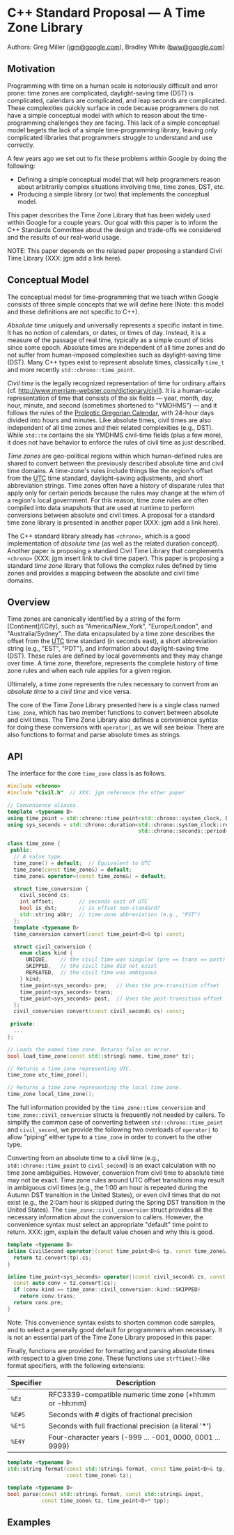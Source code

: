 # C++ Standard Proposal &mdash; A Time Zone Library

Authors: Greg Miller (jgm@google.com), Bradley White (bww@google.com)

## Motivation

Programming with time on a human scale is notoriously difficult and error prone:
time zones are complicated, daylight-saving time (DST) is complicated, calendars
are complicated, and leap seconds are complicated. These complexities quickly
surface in code because programmers do not have a simple conceptual model with
which to reason about the time-programming challenges they are facing. This lack
of a simple conceptual model begets the lack of a simple time-programming
library, leaving only complicated libraries that programmers struggle to
understand and use correctly.

A few years ago we set out to fix these problems within Google by doing the
following:

* Defining a simple conceptual model that will help programmers reason about
  arbitrarily complex situations involving time, time zones, DST, etc.
* Producing a simple library (or two) that implements the conceptual model.

This paper describes the Time Zone Library that has been widely used within
Google for a couple years. Our goal with this paper is to inform the C++
Standards Committee about the design and trade-offs we considered and the
results of our real-world usage.

NOTE: This paper depends on the related paper proposing a standard Civil Time
Library (XXX: jgm add a link here).

## Conceptual Model

The conceptual model for time-programming that we teach within Google consists
of three simple concepts that we will define here (Note: this model and these
definitions are not specific to C++).

*Absolute time* uniquely and universally represents a specific instant in time.
It has no notion of calendars, or dates, or times of day. Instead, it is a
measure of the passage of real time, typically as a simple count of ticks since
some epoch. Absolute times are independent of all time zones and do not suffer
from human-imposed complexities such as daylight-saving time (DST). Many C++
types exist to represent absolute times, classically `time_t` and more recently
`std::chrono::time_point`.

*Civil time* is the legally recognized representation of time for ordinary
affairs (cf. http://www.merriam-webster.com/dictionary/civil). It is a
human-scale representation of time that consists of the six fields &mdash;
year, month, day, hour, minute, and second (sometimes shortened to "YMDHMS")
&mdash; and it follows the rules of the [Proleptic Gregorian Calendar], with
24-hour days divided into hours and minutes. Like absolute times, civil times
are also independent of all time zones and their related complexities (e.g.,
DST). While `std::tm` contains the six YMDHMS civil-time fields (plus a few
more), it does not have behavior to enforce the rules of civil time as just
described.

*Time zones* are geo-political regions within which human-defined rules are
shared to convert between the previously described absolute time and civil time
domains. A time-zone's rules include things like the region's offset from the
[UTC] time standard, daylight-saving adjustments, and short abbreviation
strings. Time zones often have a history of disparate rules that apply only for
certain periods because the rules may change at the whim of a region's local
government. For this reason, time zone rules are often compiled into data
snapshots that are used at runtime to perform conversions between absolute and
civil times. A proposal for a standard time zone library is presented in
another paper (XXX: jgm add a link here).

The C++ standard library already has `<chrono>`, which is a good implementation
of *absolute time* (as well as the related duration concept). Another paper is
proposing a standard Civil Time Library that complements `<chrono>` (XXX: jgm
insert link to civil time paper). This paper is proposing a standard *time
zone* library that follows the complex rules defined by time zones and provides
a mapping between the absolute and civil time domains.

## Overview

Time zones are canonically identified by a string of the form
[Continent]/[City], such as "America/New_York", "Europe/London", and
"Australia/Sydney". The data encapsulated by a time zone describes the offset
from the [UTC] time standard (in seconds east), a short abbreviation string
(e.g., "EST", "PDT"), and information about daylight-saving time (DST). These
rules are defined by local governments and they may change over time. A time
zone, therefore, represents the complete history of time zone rules and when
each rule applies for a given region.

Ultimately, a time zone represents the rules necessary to convert from an
*absolute time* to a *civil time* and vice versa.

The core of the Time Zone Library presented here is a single class named
`time_zone`, which has two member functions to convert between absolute and
civil times. The Time Zone Library also defines a convenience syntax for doing
these conversions with `operator|`, as we will see below. There are also
functions to format and parse absolute times as strings.

## API

The interface for the core `time_zone` class is as follows.

```cpp
#include <chrono>
#include "civil.h"  // XXX: jgm reference the other paper

// Convenience aliases.
template <typename D>
using time_point = std::chrono::time_point<std::chrono::system_clock, D>;
using sys_seconds = std::chrono::duration<std::chrono::system_clock::rep,
                                          std::chrono::seconds::period>;

class time_zone {
 public:
  // A value type.
  time_zone() = default;  // Equivalent to UTC
  time_zone(const time_zone&) = default;
  time_zone& operator=(const time_zone&) = default;

  struct time_conversion {
    civil_second cs;
    int offset;        // seconds east of UTC
    bool is_dst;       // is offset non-standard?
    std::string abbr;  // time-zone abbreviation (e.g., "PST")
  };
  template <typename D>
  time_conversion convert(const time_point<D>& tp) const;

  struct civil_conversion {
    enum class kind {
      UNIQUE,    // the civil time was singular (pre == trans == post)
      SKIPPED,   // the civil time did not exist
      REPEATED,  // the civil time was ambiguous
    } kind;
    time_point<sys_seconds> pre;   // Uses the pre-transition offset
    time_point<sys_seconds> trans;
    time_point<sys_seconds> post;  // Uses the post-transition offset
  };
  civil_conversion convert(const civil_second& cs) const;

 private:
  ...
};

// Loads the named time zone. Returns false on error.
bool load_time_zone(const std::string& name, time_zone* tz);

// Returns a time_zone representing UTC.
time_zone utc_time_zone();

// Returns a time zone representing the local time zone.
time_zone local_time_zone();

```

The full information provided by the `time_zone::time_conversion` and
`time_zone::civil_conversion` structs is frequently not needed by callers. To
simplify the common case of converting between `std::chrono::time_point` and
`civil_second`, we provide the following two overloads of `operator|` to allow
"piping" either type to a `time_zone` in order to convert to the other type.

Converting from an absolute time to a civil time (e.g.,
`std::chrono::time_point` to `civil_second`) is an exact calculation with no
time zone ambiguities. However, conversion from civil time to absolute time may
not be exact. Time zone rules around UTC offset transitions may result in
ambiguous civil times (e.g., the 1:00 am hour is repeated during the Autumn DST
transition in the United States), or even civil times that do not exist (e.g.,
the 2:0am hour is skipped during the Spring DST transition in the United
States). The `time_zone::civil_conversion` struct provides all the necessary
information about the conversion to callers. However, the convenience syntax
must select an appropriate "default" time point to return.
XXX: jgm, explain the default value chosen and why this is good.

```cpp
template <typename D>
inline CivilSecond operator|(const time_point<D>& tp, const time_zone& tz) {
  return tz.convert(tp).cs;
}

inline time_point<sys_seconds> operator|(const civil_second& cs, const time_zone& tz) {
  const auto conv = tz.convert(cs);
  if (conv.kind == time_zone::civil_conversion::kind::SKIPPED)
    return conv.trans;
  return conv.pre;
}
```

Note: This convenience syntax exists to shorten common code samples, and to
select a generally good default for programmers when necessary. It is not an
essential part of the Time Zone Library proposed in this paper.

Finally, functions are provided for formatting and parsing absolute times with
respect to a given time zone. These functions use `strftime()`-like format
specifiers, with the following extensions:

Specifier | Description
----------|------------
`%Ez`     | RFC3339-compatible numeric time zone (+hh:mm or -hh:mm)
`%E#S`    | Seconds with # digits of fractional precision
`%E*S`    | Seconds with full fractional precision (a literal '*')
`%E4Y`    | Four-character years (-999 ... -001, 0000, 0001 ... 9999)

```cpp
template <typename D>
std::string format(const std::string& format, const time_point<D>& tp,
                   const time_zone& tz);

template <typename D>
bool parse(const std::string& format, const std::string& input,
           const time_zone& tz, time_point<D>* tpp);
```

## Examples

[Proleptic Gregorian Calendar]: https://en.wikipedia.org/wiki/Proleptic_Gregorian_calendar
[UTC]: https://en.wikipedia.org/wiki/Coordinated_Universal_Time
